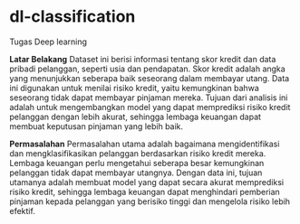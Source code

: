 # dl-classification
Tugas Deep learning


**Latar Belakang**
Dataset ini berisi informasi tentang skor kredit dan data pribadi pelanggan, seperti usia dan pendapatan. Skor kredit adalah angka yang menunjukkan seberapa baik seseorang dalam membayar utang. Data ini digunakan untuk menilai risiko kredit, yaitu kemungkinan bahwa seseorang tidak dapat membayar pinjaman mereka. Tujuan dari analisis ini adalah untuk mengembangkan model yang dapat memprediksi risiko kredit pelanggan dengan lebih akurat, sehingga lembaga keuangan dapat membuat keputusan pinjaman yang lebih baik.

**Permasalahan**
Permasalahan utama adalah bagaimana mengidentifikasi dan mengklasifikasikan pelanggan berdasarkan risiko kredit mereka. Lembaga keuangan perlu mengetahui seberapa besar kemungkinan pelanggan tidak dapat membayar utangnya. Dengan data ini, tujuan utamanya adalah membuat model yang dapat secara akurat memprediksi risiko kredit, sehingga lembaga keuangan dapat menghindari pemberian pinjaman kepada pelanggan yang berisiko tinggi dan mengelola risiko lebih efektif.

